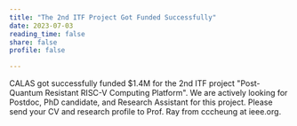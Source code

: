 ```yaml
---
title: "The 2nd ITF Project Got Funded Successfully"
date: 2023-07-03
reading_time: false
share: false
profile: false

---
```


<!--more-->

CALAS got successfully funded $1.4M for the 2nd ITF project "Post-Quantum Resistant RISC-V Computing Platform". We are actively looking for Postdoc, PhD candidate, and Research Assistant for this project. Please send your CV and research profile to Prof. Ray from cccheung at ieee.org.